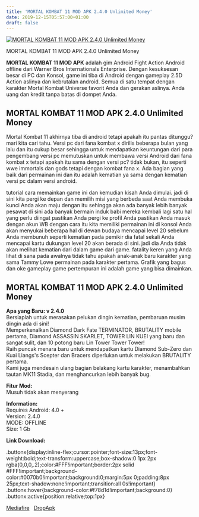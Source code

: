 ```yaml
---
title: 'MORTAL KOMBAT 11 MOD APK 2.4.0 Unlimited Money'
date: 2019-12-15T05:57:00+01:00
draft: false
---
```


[![MORTAL KOMBAT 11 MOD APK 2.4.0 Unlimited Money](https://1.bp.blogspot.com/-x3C6-4ShteU/XfW8PUVeApI/AAAAAAAAByQ/JOnivSa1d8YoL2lsoNBnkOmcVx0A7JvnQCLcBGAsYHQ/s320/mortal-kombat11-mod-apk-768x384-picsay.jpeg "MORTAL KOMBAT 11 MOD APK 2.4.0 Unlimited Money")](https://1.bp.blogspot.com/-x3C6-4ShteU/XfW8PUVeApI/AAAAAAAAByQ/JOnivSa1d8YoL2lsoNBnkOmcVx0A7JvnQCLcBGAsYHQ/s1600/mortal-kombat11-mod-apk-768x384-picsay.jpeg)

MORTAL KOMBAT 11 MOD APK 2.4.0 Unlimited Money

  
**MORTAL KOMBAT 11 MOD APK** adalah gim Android Fight Action Android offline dari Warner Bros Internationals Enterprise. Dengan kesuksesan besar di PC dan Konsol, game ini tiba di Android dengan gameplay 2.5D Action aslinya dan kebrutalan android. Semua di satu tempat dengan karakter Mortal Kombat Universe favorit Anda dan gerakan aslinya. Anda uang dan kredit tanpa batas di dompet Anda.  
  

MORTAL KOMBAT 11 MOD APK 2.4.0 Unlimited Money
----------------------------------------------

  
Mortal Kombat 11 akhirnya tiba di android tetapi apakah itu pantas ditunggu? mari kita cari tahu. Versi pc dari fana kombat x dirilis beberapa bulan yang lalu dan itu cukup besar sehingga untuk mendapatkan keuntungan dari para pengembang versi pc memutuskan untuk membawa versi Android dari fana kombat x tetapi apakah itu sama dengan versi pc? tidak bukan, itu seperti wwe immortals dan gods tetapi dengan kombat fana x. Ada bagian yang baik dari permainan ini dan itu adalah kematian ya sama dengan kematian versi pc dalam versi android.  
  
tutorial cara memainkan game ini dan kemudian kisah Anda dimulai. jadi di sini kita pergi ke depan dan memilih misi yang berbeda saat Anda membuka kunci Anda akan maju dengan itu sehingga akan ada banyak lebih banyak pesawat di sini ada banyak bermain induk babi mereka kembali lagi satu hal yang perlu diingat pastikan Anda pergi ke profil Anda pastikan Anda masuk dengan akun WB dengan cara itu kita memiliki permainan ini di konsol Anda akan menyukai beberapa hal di dewan budaya mencapai level 20 sebelum Anda membunuh seperti kematian pada pemikir dia fatal sekali Anda mencapai kartu dukungan level 20 akan berada di sini. jadi dia Anda tidak akan melihat kematian dari dalam game dari game. fatality keren yang Anda lihat di sana pada awalnya tidak tahu apakah anak-anak baru karakter yang sama Tammy Lowe permainan pada karakter pertama. Grafik yang bagus dan oke gameplay game pertempuran ini adalah game yang bisa dimainkan.  
  

MORTAL KOMBAT 11 MOD APK 2.4.0 Unlimited Money
----------------------------------------------

  
**Apa yang Baru: v 2.4.0**  
Bersiaplah untuk merasakan pelukan dingin kematian, pembaruan musim dingin ada di sini!  
Memperkenalkan Diamond Dark Fate TERMINATOR, BRUTALITY mobile pertama, Diamond ASSASSIN SKARLET, TOWER LIN KUEI yang baru dan sangat sulit, dan 10 potong baru Lin Tower Tower Tower!  
Raih puncak menara baru untuk mendapatkan kartu Diamond Sub-Zero dan Kuai Liangs's Scepter dan Bracers diperlukan untuk melakukan BRUTALITY pertama.  
Kami juga mendesain ulang bagian belakang kartu karakter, menambahkan tautan MK11 Stadia, dan menghancurkan lebih banyak bug.  
  
**Fitur Mod:**  
Musuh tidak akan menyerang  
  
**Information:**  
Requires Android: 4.0 +  
Version: 2.4.0  
MODE: OFFLINE  
Size: 1 Gb  
  
**Link Download:**

.buttonx{display:inline-flex;cursor:pointer;font-size:13px;font-weight:bold;text-transform:uppercase;box-shadow:0 1px 2px rgba(0,0,0,.2);color:#FFF!important;border:2px solid #FFF!important;background-color:#0070b0!important;background:0;margin:5px 0;padding:8px 25px;text-shadow:none!important;transition:all 0s!important} .buttonx:hover{background-color:#f78d1d!important;background:0} .buttonx:active{position:relative;top:1px}

[Mediafire](https://gammersid.blogspot.com/2019/11/what-happen-aya-naon.html#?o=3c90f29b1df0fc7a32c99505424dc08dd2537659d07d02826ea3a7801ea44c2696b9ecf5dc734827)   [DropApk](https://gammersid.blogspot.com/2019/11/what-happen-aya-naon.html#?o=e3cb829bd8633800074e23be99cfb5dc02f235765487d5d1092c7ed69015bf4a17c21676ea36c65f)
